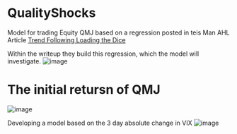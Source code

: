 # QualityShocks
Model for trading Equity QMJ based on a regression posted in teis Man AHL Article [Trend Following Loading the Dice](https://www.man.com/insights/trend-following-loading-the-dice)

Within the writeup they build this regression, which the model will investigate.
![image](https://github.com/user-attachments/assets/e8ae221f-82ec-461c-8be6-07435f0c300c)


# The initial retursn of QMJ
![image](https://github.com/user-attachments/assets/e3b575da-142f-48a3-a9aa-fa574bf8c602)

Developing a model based on the 3 day absolute change in VIX
![image](https://github.com/user-attachments/assets/b8724ef0-4243-4ed1-b07e-29cd6efeca09)
